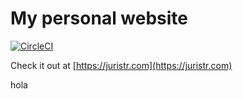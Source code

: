 # My personal website

[![CircleCI](https://circleci.com/gh/juristr/juristr.github.com.svg?style=svg)](https://circleci.com/gh/juristr/juristr.github.com)

Check it out at [https://juristr.com](https://juristr.com)

hola
